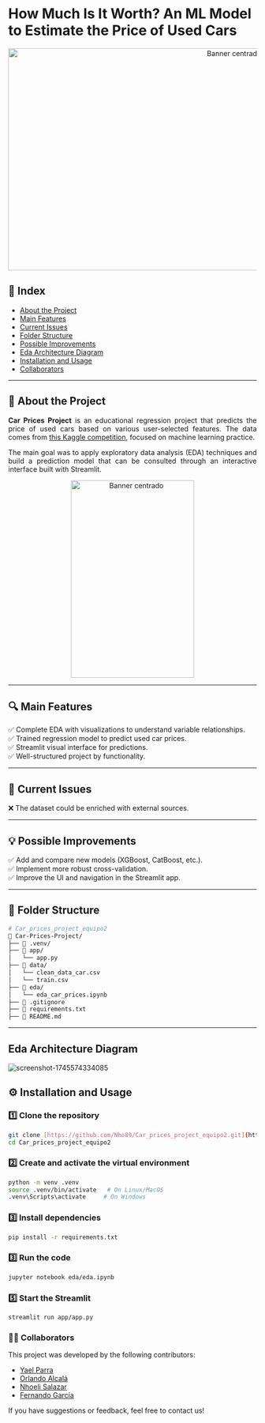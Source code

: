 # How Much Is It Worth? An ML Model to Estimate the Price of Used Cars

<div align="center">
  <img src="https://res.cloudinary.com/artevivo/image/upload/v1745610575/Dise%C3%B1o_sin_t%C3%ADtulo_2_lexktp.jpg" alt="Banner centrado" width="900" height="450">
</div>

##  📌 Index
-  [About the Project](#-about-the-project)  
-  [Main Features](#-main-features)  
-  [Current Issues](#-current-issues)
-  [Folder Structure](#-folder-structure)
-  [Possible Improvements](#-possible-improvements)   
-  [Eda Architecture Diagram](#-Eda-Architecture-Diagram)   
-  [Installation and Usage](#-installation-and-usage)   
-  [Collaborators](#-collaborators)   

---

##  🚗 About the Project  

<div align="justify">

**Car Prices Project** is an educational regression project that predicts the price of used cars based on various user-selected features. The data comes from [this Kaggle competition](https://www.kaggle.com/competitions/playground-series-s4e9/overview), focused on machine learning practice.

The main goal was to apply exploratory data analysis (EDA) techniques and build a prediction model that can be consulted through an interactive interface built with Streamlit.

</div>
<div align="center">
  <img src="https://res.cloudinary.com/artevivo/image/upload/v1745610575/Busca_el_ideal_para_ti_cjqst6.jpg" alt="Banner centrado" width="250" height="400">
</div>

---

##  🔍 Main Features  
✅ Complete EDA with visualizations to understand variable relationships.  
✅ Trained regression model to predict used car prices.  
✅ Streamlit visual interface for predictions.  
✅ Well-structured project by functionality.  

---

##  🐞 Current Issues  
❌ The dataset could be enriched with external sources.  

---

##  💡 Possible Improvements  
✅ Add and compare new models (XGBoost, CatBoost, etc.).  
✅ Implement more robust cross-validation.  
✅ Improve the UI and navigation in the Streamlit app.  

---

##  📁 Folder Structure

```bash
# Car_prices_project_equipo2
📂 Car-Prices-Project/  
├── 📂 .venv/                   
├── 📂 app/                   
│   └── app.py              
├── 📂 data/   
│   └── clean_data_car.csv 
│   └── train.csv                
├── 📂 eda/                   
│   └── eda_car_prices.ipynb  
├── 📜 .gitignore  
├── 📜 requirements.txt  
├── 📜 README.md  
```
---

## Eda Architecture Diagram

![screenshot-1745574334085](https://github.com/user-attachments/assets/1e4f7f4c-4836-4952-b8e0-34653a8b3e4c)

## ⚙️ Installation and Usage

### 1️⃣ Clone the repository
```bash
git clone [https://github.com/Nho89/Car_prices_project_equipo2.git](https://github.com/Nho89/Car_prices_project_equipo2.git)
cd Car_prices_project_equipo2
```

### 2️⃣ Create and activate the virtual environment
```bash
python -m venv .venv
source .venv/bin/activate   # On Linux/MacOS
.venv\Scripts\activate     # On Windows
```

### 3️⃣ Install dependencies

```bash
pip install -r requirements.txt
```

### 3️⃣ Run the code
```bash
jupyter notebook eda/eda.ipynb
```

### 5️⃣ Start the Streamlit 

```bash
streamlit run app/app.py
```


### 🧑‍💻 Collaborators
This project was developed by the following contributors:  
- [Yael Parra](https://www.linkedin.com/in/yael-parra/)  
- [Orlando Alcalá](https://www.linkedin.com/in/orlando-david-71417411b/)   
- [Nhoeli Salazar](https://www.linkedin.com/in/nhoeli-salazar/)   
- [Fernando García](https://www.linkedin.com/in/fernandogarciacatalan/)  

If you have suggestions or feedback, feel free to contact us!

